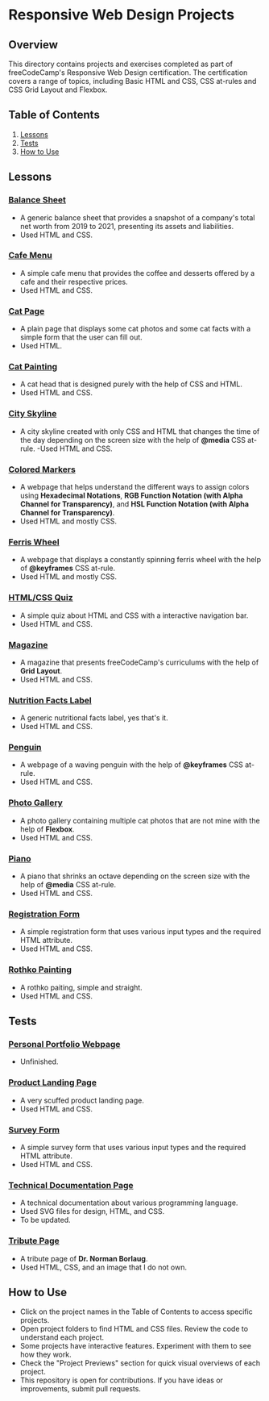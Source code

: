 # Responsive Web Design Projects

## Overview

This directory contains projects and exercises completed as part of freeCodeCamp's Responsive Web Design certification. The certification covers a range of topics, including Basic HTML and CSS, CSS at-rules and CSS Grid Layout and Flexbox.

## Table of Contents

1. [Lessons](#lessons)
2. [Tests](#tests)
3. [How to Use](#how-to-use)

## Lessons

### [Balance Sheet](./BalanceSheet/)
- A generic balance sheet that provides a snapshot of a company's total net worth from 2019 to 2021, presenting its assets and liabilities.
- Used HTML and CSS.

### [Cafe Menu](./CafeMenu/)
- A simple cafe menu that provides the coffee and desserts offered by a cafe and their respective prices.
- Used HTML and CSS.

### [Cat Page](./CatPage/)
- A plain page that displays some cat photos and some cat facts with a simple form that the user can fill out.
- Used HTML.

### [Cat Painting](./CatPainting/)
- A cat head that is designed purely with the help of CSS and HTML.
- Used HTML and CSS.

### [City Skyline](./CitySkyline/)
- A city skyline created with only CSS and HTML that changes the time of the day depending on the screen size with the help of **@media** CSS at-rule.
-Used HTML and CSS.

### [Colored Markers](./ColoredMarkers/)
- A webpage that helps understand the different ways to assign colors using **Hexadecimal Notations**, **RGB Function Notation (with Alpha Channel for Transparency)**, and **HSL Function Notation (with Alpha Channel for Transparency)**.
- Used HTML and mostly CSS.

### [Ferris Wheel](./FerrisWheel/)
- A webpage that displays a constantly spinning ferris wheel with the help of **@keyframes** CSS at-rule.
- Used HTML and mostly CSS.

### [HTML/CSS Quiz](./HtmlCssQuiz/)
- A simple quiz about HTML and CSS with a interactive navigation bar.
- Used HTML and CSS.

### [Magazine](./Magazine/)
- A magazine that presents freeCodeCamp's curriculums with the help of **Grid Layout**.
- Used HTML and CSS.

### [Nutrition Facts Label](./NutritionalFactsLabel/)
- A generic nutritional facts label, yes that's it.
- Used HTML and CSS.

### [Penguin](./Penguin/)
- A webpage of a waving penguin with the help of **@keyframes** CSS at-rule.
- Used HTML and CSS.

### [Photo Gallery](./PhotoGallery/)
- A photo gallery containing multiple cat photos that are not mine with the help of **Flexbox**.
- Used HTML and CSS.

### [Piano](./Piano/)
- A piano that shrinks an octave depending on the screen size with the help of **@media** CSS at-rule.
- Used HTML and CSS.

### [Registration Form](./RegistrationForm/)
- A simple registration form that uses various input types and the required HTML attribute.
- Used HTML and CSS.

### [Rothko Painting](./RothkoPainting/)
- A rothko paiting, simple and straight.
- Used HTML and CSS.

## Tests

### [Personal Portfolio Webpage](./TESTS/PersonalPortfolioWebpage/)
- Unfinished.

### [Product Landing Page](./TESTS/ProductLandingPage/)
- A very scuffed product landing page.
- Used HTML and CSS.

### [Survey Form](./TESTS/SurveyForm/)
- A simple survey form that uses various input types and the required HTML attribute.
- Used HTML and CSS.

### [Technical Documentation Page](./TESTS/TechnicalDocumentationPage/)
- A technical documentation about various programming language.
- Used SVG files for design, HTML, and CSS.
- To be updated.

### [Tribute Page](./TESTS/TributePage/)
- A tribute page of **Dr. Norman Borlaug**.
- Used HTML, CSS, and an image that I do not own.

## How to Use

- Click on the project names in the Table of Contents to access specific projects.
- Open project folders to find HTML and CSS files. Review the code to understand each project.
- Some projects have interactive features. Experiment with them to see how they work.
- Check the "Project Previews" section for quick visual overviews of each project.
- This repository is open for contributions. If you have ideas or improvements, submit pull requests.

